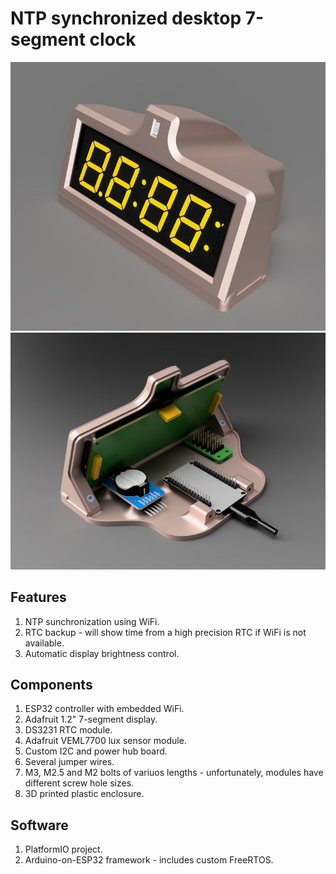 NTP synchronized desktop 7-segment clock
=======================================================
![Front view](/readme_assets/assembly_front.jpg)
![Inside view](/readme_assets/assembly_guts.jpg)

Features
--------
1. NTP sunchronization using WiFi.
2. RTC backup - will show time from a high precision RTC if WiFi is not available.
3. Automatic display brightness control.

Components
----------
1. ESP32 controller with embedded WiFi.
2. Adafruit 1.2" 7-segment display.
3. DS3231 RTC module.
4. Adafruit VEML7700 lux sensor module.
5. Custom I2C and power hub board.
6. Several jumper wires.
7. M3, M2.5 and M2 bolts of variuos lengths - unfortunately, modules have different screw hole sizes.
8. 3D printed plastic enclosure.

Software
--------
1. PlatformIO project.
2. Arduino-on-ESP32 framework - includes custom FreeRTOS.